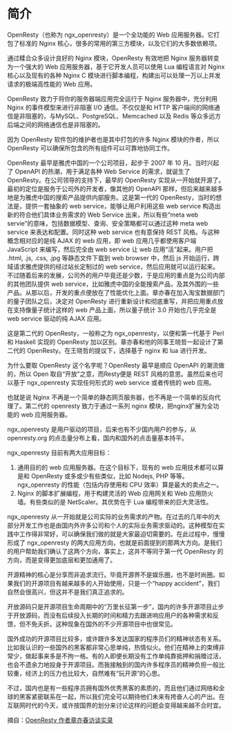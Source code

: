 # 简介

OpenResty（也称为 ngx_openresty）是一个全功能的 Web 应用服务器。它打包了标准的 Nginx 核心，很多的常用的第三方模块，以及它们的大多数依赖项。

通过糅合众多设计良好的 Nginx 模块，OpenResty 有效地把 Nginx 服务器转变为一个强大的 Web 应用服务器，基于它开发人员可以使用 Lua 编程语言对 Nginx 核心以及现有的各种 Nginx C 模块进行脚本编程，构建出可以处理一万以上并发请求的极端高性能的 Web 应用。

OpenResty 致力于将你的服务器端应用完全运行于 Nginx 服务器中，充分利用 Nginx 的事件模型来进行非阻塞 I/O 通信。不仅仅是和 HTTP 客户端间的网络通信是非阻塞的，与MySQL、PostgreSQL、Memcached 以及 Redis 等众多远方后端之间的网络通信也是非阻塞的。

因为 OpenResty 软件包的维护者也是其中打包的许多 Nginx 模块的作者，所以 OpenResty 可以确保所包含的所有组件可以可靠地协同工作。

OpenResty 最早是雅虎中国的一个公司项目，起步于 2007 年 10 月。当时兴起了 OpenAPI 的热潮，用于满足各种 Web Service 的需求，就诞生了 OpenResty。在公司领导的支持下，最早的 OpenResty 实现从一开始就开源了。最初的定位是服务于公司外的开发者，像其他的 OpenAPI 那样，但后来越来越多地是为雅虎中国的搜索产品提供内部服务。这是第一代的 OpenResty，当时的想法是，提供一套抽象的 web service，能够让用户利用这些 web service 构造出新的符合他们具体业务需求的 Web Service 出来，所以有些“meta web servie”的意味，包括数据模型、查询、安全策略都可以通过这种 meta web service 来表达和配置。同时这种 web service 也有意保持 REST 风格。与这种概念相对应的是纯 AJAX 的 web 应用，即 web 应用几乎都使用客户端 JavaScript 来编写，然后完全由 web service 让 web 应用“活”起来。用户把 .html, .js, .css, .jpg 等静态文件下载到 web browser 中，然后 js 开始运行，跨域请求雅虎提供的经过站长定制过的 web service，然后应用就可以运行起来。不过随着后来的发展，公司外的用户毕竟还是少数，于是应用的重点是为公司内部的其他团队提供 web service，比如雅虎中国的全能搜索产品，及其外围的一些产品。从那以后，开发的重点便放在了性能优化上面。章亦春在加入淘宝数据部门的量子团队之后，决定对 OpenResty 进行重新设计和彻底重写，并把应用重点放在支持像量子统计这样的 web 产品上面，所以量子统计 3.0 开始也几乎完全是 web service 驱动的纯 AJAX 应用。

这是第二代的 OpenResty，一般称之为 ngx_openresty，以便和第一代基于 Perl 和 Haskell 实现的 OpenResty 加以区别。章亦春和他的同事王晓哲一起设计了第二代的 OpenResty。在王晓哲的提议下，选择基于 nginx 和 lua 进行开发。

为什么要取 OpenResty 这个名字呢？OpenResty 最早是顺应 OpenAPI 的潮流做的，所以 Open 取自“开放”之意，而Resty便是 REST 风格的意思。虽然后来也可以基于 ngx_openresty 实现任何形式的 web service 或者传统的 web 应用。

也就是说 Nginx 不再是一个简单的静态网页服务器，也不再是一个简单的反向代理了。第二代的 openresty 致力于通过一系列 nginx 模块，把nginx扩展为全功能的 web 应用服务器。

ngx_openresty 是用户驱动的项目，后来也有不少国内用户的参与，从 openresty.org 的点击量分布上看，国内和国外的点击量基本持平。

ngx_openresty 目前有两大应用目标：

1. 通用目的的 web 应用服务器。在这个目标下，现有的 web 应用技术都可以算是和 OpenResty 或多或少有些类似，比如 Nodejs, PHP 等等。ngx_openresty 的性能（包括内存使用和 CPU 效率）算是最大的卖点之一。
2. Nginx 的脚本扩展编程，用于构建灵活的 Web 应用网关和 Web 应用防火墙。有些类似的是 NetScaler。其优势在于 Lua 编程带来的巨大灵活性。

ngx_openresty 从一开始就是公司实际的业务需求的产物。在过去的几年中的大部分开发工作也是由国内外许多公司和个人的实际业务需求驱动的。这种模型在实践中工作得非常好，可以确保我们做的就是大家最迫切需要的。在此过程中，慢慢形成了 ngx_openresty 的两大应用方向，也就是前面提到的那两大方向。是我们的用户帮助我们确认了这两个方向，事实上，这并不等同于第一代 OpenResty 的方向，而是变得更加底层和更加通用了。

开源精神的核心是分享而非追求流行。毕竟开源界不是娱乐圈，也不是时尚圈。如果我们的开源项目有越来越多的人开始使用，只是一个“happy accident”，我们自然会很高兴，但这并不是我们真正追求的。

开放源码只是开源项目生命周期中的“万里长征第一步”，国内的许多开源项目止步于开放源码，而没有后续投入长期的时间和精力去跟进响应用户的各种需求和反馈，但不免夭折。这种现象在国外的不少开源项目中也很常见。

国外成功的开源项目比较多，或许跟许多发达国家的程序员们的精神状态有关系。比如我认识的一些国外的黑客都非常心思单纯，热情似火。他们在精神上的束缚非常少，做起事来多是不拘一格。有的人即便长期没有工作单纯靠抵押和捐赠过活，也会不遗余力地投身于开源项目。而我接触到的国内许多程序员的精神负担一般比较重，经济上的压力也比较大，自然难有“玩开源”的心思。

不过，国内也是有一些程序员拥有国外优秀黑客的素质的，而且他们通过网络和全球的黑客紧密联系在一起，所以我们完全可以期待他们未来有挎奋人心的产出。在互联网时代的今天，或许按国界的划分来讨论这样的问题会变得越来越不合时宜。

摘自：[OpenResty 作者章亦春访谈实录](http://www.oschina.net/question/28_60461)
